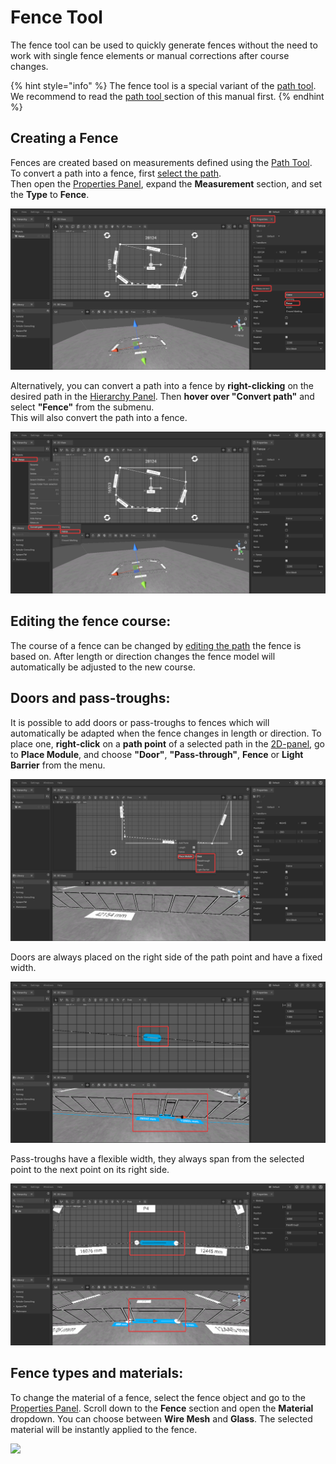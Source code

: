# Fence Tool

The fence tool can be used to quickly generate fences without the need to work with single fence elements or manual corrections after course changes.

{% hint style="info" %}
The fence tool is a special variant of the [path tool](path-tool.md). We recommend to read the [path tool ](path-tool.md)section of this manual first.
{% endhint %}

## Creating a Fence

Fences are created based on measurements defined using the [Path Tool](path-tool.md).  
To convert a path into a fence, first [select the path](path-tool.md#path-selection-and-editing).  
Then open the [Properties Panel](../user-interface/the-properties-panel.md), expand the **Measurement** section, and set the **Type** to **Fence**.

![](../../../.gitbook/assets/iVP_Planning_AdvancedTools_FenceTool_PropertiesPanel.png)

Alternatively, you can convert a path into a fence by **right-clicking** on the desired path in the [Hierarchy Panel](../user-interface/hierarchy-panel.md). Then **hover over "Convert path"** and select **"Fence"** from the submenu.  
This will also convert the path into a fence.

![](../../../.gitbook/assets/iVP_Planning_AdvancedTools_FenceTool_HierarchyPanel.png)

## Editing the fence course:

The course of a fence can be changed by [editing the path](path-tool.md#path-selection-and-editing) the fence is based on. After length or direction changes the fence model will automatically be adjusted to the new course.

## Doors and pass-troughs:

It is possible to add doors or pass-troughs to fences which will automatically be adapted when the fence changes in length or direction. To place one, **right-click** on a **path point** of a selected path in the [2D-panel](../user-interface/the-2d-panel.md), go to **Place Module**, and choose **"Door"**, **"Pass-through"**, **Fence** or **Light Barrier** from the menu.

![](../../../.gitbook/assets/iVP_Planning_AdvancedTools_FenceTool_2DPanel_Module.png)

Doors are always placed on the right side of the path point and have a fixed width.

![](../../../.gitbook/assets/iVP_Planning_AdvancedTools_FenceTool_ModulDoor.png)

Pass-troughs have a flexible width, they always span from the selected point to the next point on its right side.

![](../../../.gitbook/assets/iVP_Planning_AdvancedTools_FenceTool_ModulPassthrough.png)

## Fence types and materials:

To change the material of a fence, select the fence object and go to the [Properties Panel](../user-interface/the-properties-panel.md). Scroll down to the **Fence** section and open the **Material** dropdown. You can choose between **Wire Mesh** and **Glass**. The selected material will be instantly applied to the fence.

![](../../../.gitbook/assets/iVP_Planning_AdvancedTools_FenceTool_MaterialGlass)


